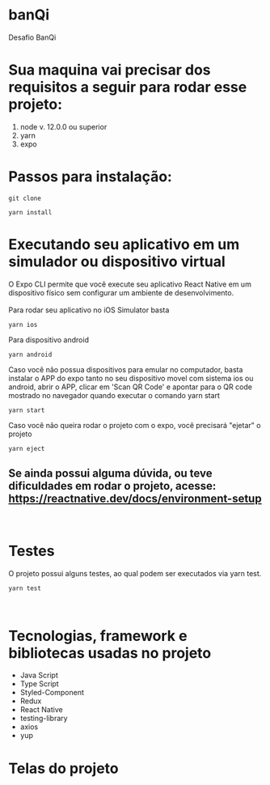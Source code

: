# banQi
Desafio BanQi

# Sua maquina vai precisar dos requisitos a seguir para rodar esse projeto:
1. node v. 12.0.0 ou superior 
1. yarn
1. expo

# Passos para instalação:

```shell
git clone
```
```shell
yarn install
```

# Executando seu aplicativo em um simulador ou dispositivo virtual

O Expo CLI permite que você execute seu aplicativo React Native em um dispositivo físico sem configurar um ambiente de desenvolvimento.<br/>
<br/>
Para rodar seu aplicativo no iOS Simulator basta 
```shell
yarn ios
```
Para dispositivo android 
```shell
yarn android
```

Caso você não possua dispositivos para emular no computador, basta instalar o APP do expo tanto no seu dispositivo movel com sistema ios ou android, abrir o APP, clicar em 'Scan QR Code' e apontar para o QR code mostrado no navegador quando executar o comando yarn start
```shell
yarn start
```

Caso você não queira rodar o projeto com o expo, você precisará "ejetar" o projeto
```shell
yarn eject
```

## Se ainda possui alguma dúvida, ou teve dificuldades em rodar o projeto, acesse: https://reactnative.dev/docs/environment-setup

<br/>

# Testes

O projeto possui alguns testes, ao qual podem ser executados via yarn test.
```shell
yarn test
```

<br/>

# Tecnologias, framework e bibliotecas usadas no projeto
* Java Script
* Type Script
* Styled-Component
* Redux
* React Native
* testing-library
* axios
* yup

# Telas do projeto

